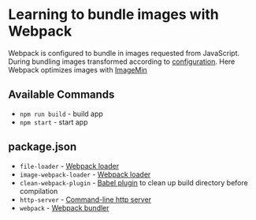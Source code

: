 # Learning to bundle images with Webpack

Webpack is configured to bundle in images requested from JavaScript. During bundling images transformed according to [configuration](./webpack.config). Here Webpack optimizes images with [ImageMin](https://github.com/imagemin/imagemin)


## Available Commands
- `npm run build` - build app
- `npm start` - start app


## package.json

- `file-loader` - [Webpack loader](https://github.com/webpack-contrib/file-loader)
- `image-webpack-loader` - [Webpack loader](https://github.com/tcoopman/image-webpack-loader)
- `clean-webpack-plugin` - [Babel plugin](https://github.com/johnagan/clean-webpack-plugin) to clean up build directory before compilation
- `http-server` - [Command-line http server](https://github.com/indexzero/http-server)
- `webpack` - [Webpack bundler](https://github.com/webpack/webpack)

